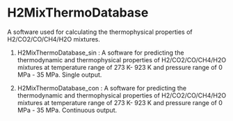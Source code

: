 # H2MixThermoDatabase
A software used for calculating the thermophysical properties of H2/CO2/CO/CH4/H2O mixtures.

1. H2MixThermoDatabase_sin : 
A software for predicting the thermodynamic and thermophysical properties of H2/CO2/CO/CH4/H2O mixtures at temperature range of 273 K- 923 K and pressure range of 0 MPa - 35 MPa. Single output.

2. H2MixThermoDatabase_con :
A software for predicting the thermodynamic and thermophysical properties of H2/CO2/CO/CH4/H2O mixtures at temperature range of 273 K- 923 K and pressure range of 0 MPa - 35 MPa. Continuous output.
